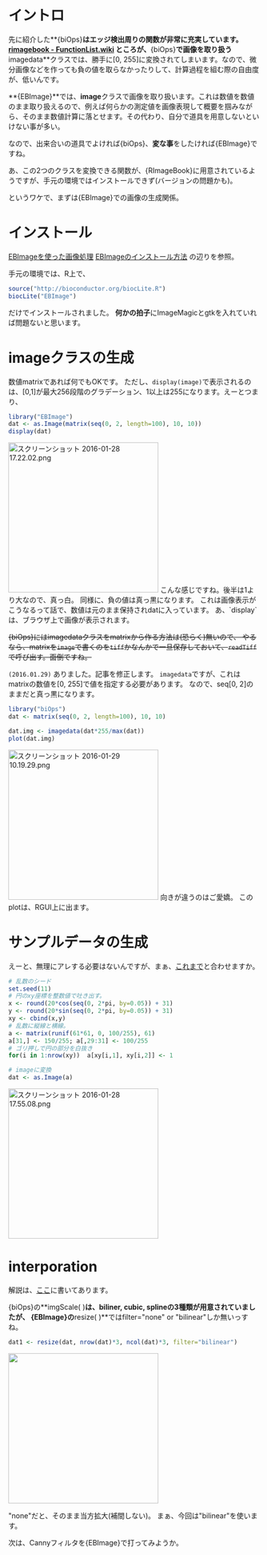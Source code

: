 # イントロ

先に紹介した**{biOps}**はエッジ検出周りの関数が非常に充実しています。
[rimagebook - FunctionList.wiki](https://code.google.com/archive/p/rimagebook/wikis/FunctionList.wiki)
ところが、**{biOps}**で画像を取り扱う**imagedata**クラスでは、勝手に[0, 255]に変換されてしまいます。なので、微分画像などを作っても負の値を取らなかったりして、計算過程を組む際の自由度が、低いんです。

**{EBImage}**では、**image**クラスで画像を取り扱います。これは数値を数値のまま取り扱えるので、例えば何らかの測定値を画像表現して概要を掴みながら、そのまま数値計算に落とせます。その代わり、自分で道具を用意しないといけない事が多い。

なので、出来合いの道具でよければ{biOps}、**変な事**をしたければ{EBImage}ですね。

あ、この2つのクラスを変換できる関数が、{RImageBook}に用意されているようですが、手元の環境ではインストールできず(バージョンの問題かも)。

というワケで、まずは{EBImage}での画像の生成関係。

# インストール
[EBImageを使った画像処理](http://d.hatena.ne.jp/Rion778/20091210/1260414280)
[EBImageのインストール方法](https://code.google.com/archive/p/rimagebook/wikis/EBImageInstallation.wiki)
の辺りを参照。

手元の環境では、R上で、

```r
source("http://bioconductor.org/biocLite.R")
biocLite("EBImage")
```
だけでインストールされました。
**何かの拍子**にImageMagicとgtkを入れていれば問題ないと思います。

# imageクラスの生成

数値matrixであれば何でもOKです。
ただし、`display(image)`で表示されるのは、[0,1]が最大256段階のグラデーション、1以上は255になります。えーとつまり、

```r
library("EBImage")
dat <- as.Image(matrix(seq(0, 2, length=100), 10, 10))
display(dat)
```
<img width="300" alt="スクリーンショット 2016-01-28 17.22.02.png" src="md/{EBImage} と {biOps}/a1a57381-6b94-9a57-ad1d-2dde1ff00c0c.png">
こんな感じですね。後半は1より大なので、真っ白。
同様に、負の値は真っ黒になります。
これは画像表示がこうなるって話で、数値は元のまま保持されdatに入っています。
あ、`display`は、ブラウザ上で画像が表示されます。

~~{biOps}にはimagedataクラスをmatrixから作る方法は(恐らく)無いので、
やるなら、matrixを`image`で書くのを`tiff`かなんかで一旦保存しておいて、`readTiff`で呼び出す。面倒ですね。~~

`(2016.01.29)`
ありました。記事を修正します。
`imagedata`ですが、これはmatrixの数値を[0, 255]で値を指定する必要があります。
なので、seq[0, 2]のままだと真っ黒になります。

```r
library("biOps")
dat <- matrix(seq(0, 2, length=100), 10, 10)

dat.img <- imagedata(dat*255/max(dat))
plot(dat.img)
```
<img width="300" alt="スクリーンショット 2016-01-29 10.19.29.png" src="md/{EBImage} と {biOps}/d639664e-ccb9-3d29-83c9-eca448e8f046.png">
向きが違うのはご愛嬌。
このplotは、RGUI上に出ます。


# サンプルデータの生成
えーと、無理にアレする必要はないんですが、まぁ、[これまで](http://qiita.com/kilometer/items/4f48bd50dd47cf6724c7)と合わせますか。

```r
# 乱数のシード
set.seed(11)
# 円のxy座標を整数値で吐き出す。
x <- round(20*cos(seq(0, 2*pi, by=0.05)) + 31)
y <- round(20*sin(seq(0, 2*pi, by=0.05)) + 31)
xy <- cbind(x,y)
# 乱数に縦線と横線。
a <- matrix(runif(61*61, 0, 100/255), 61)
a[31,] <- 150/255; a[,29:31] <- 100/255
# ゴリ押しで円の部分を白抜き
for(i in 1:nrow(xy))  a[xy[i,1], xy[i,2]] <- 1

# imageに変換
dat <- as.Image(a)
```
<img width="300" alt="スクリーンショット 2016-01-28 17.55.08.png" src="md/{EBImage} と {biOps}/8407ef46-7b13-a821-4763-4fda295b51d6.png">

# interporation
解説は、[ここ](http://qiita.com/kilometer/items/4f48bd50dd47cf6724c7)に書いてあります。

{biOps}の**imgScale( )**は、biliner, cubic, splineの3種類が用意されていましたが、
{EBImage}の**resize( )**ではfilter="none" or "bilinear"しか無いっすね。

```r
dat1 <- resize(dat, nrow(dat)*3, ncol(dat)*3, filter="bilinear")
```

<img width="300" src="md/{EBImage} と {biOps}/c7bcf0d5-d0fd-1126-0a9b-4cd823bdf075.png">

"none"だと、そのまま当方拡大(補間しない)。
まぁ、今回は"bilinear"を使います。


次は、Cannyフィルタを{EBImage}で打ってみようか。



